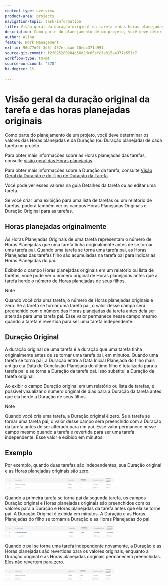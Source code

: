 ```yaml
---
content-type: overview
product-area: projects
navigation-topic: task-information
title: Visão geral da duração original da tarefa e das horas planejadas originais
description: Como parte do planejamento de um projeto, você deve determinar os valores das Horas planejadas e da Duração (ou Duração planejada) de cada tarefa no projeto.
author: Alina
feature: Work Management
exl-id: 96d77d9f-3d5f-457e-a4ad-10edc371a991
source-git-commit: f2f825280204b56d2dc85efc7a315a4377e551c7
workflow-type: tm+mt
source-wordcount: '578'
ht-degree: 1%

---
```


# Visão geral da duração original da tarefa e das horas planejadas originais

Como parte do planejamento de um projeto, você deve determinar os valores das Horas planejadas e da Duração (ou Duração planejada) de cada tarefa no projeto.

Para obter mais informações sobre as Horas planejadas das tarefas, consulte [visão geral das Horas planejadas](../../../manage-work/tasks/task-information/planned-hours.md).

Para obter mais informações sobre a Duração da tarefa, consulte [Visão Geral da Duração e do Tipo de Duração da Tarefa](../../../manage-work/tasks/taskdurtn/task-duration-and-duration-type.md).

Você pode ver esses valores na guia Detalhes da tarefa ou ao editar uma tarefa.

Se você criar uma exibição para uma lista de tarefas ou um relatório de tarefas, poderá também ver os campos Horas Planejadas Originais e Duração Original para as tarefas.

## Horas planejadas originalmente

As Horas Planejadas Originais de uma tarefa representam o número de Horas Planejadas que uma tarefa tinha originalmente antes de se tornar uma tarefa pai. Quando uma tarefa se torna uma tarefa pai, as Horas Planejadas das tarefas filho são acumuladas na tarefa pai para indicar as Horas Planejadas do pai.

Exibindo o campo Horas planejadas originais em um relatório ou lista de tarefas, você pode ver o número original de Horas planejadas antes que a tarefa herde o número de Horas planejadas de seus filhos.

>[!NOTE]
>
>Quando você cria uma tarefa, o número de Horas planejadas originais é zero. Se a tarefa se tornar uma tarefa pai, o valor desse campo será preenchido com o número das Horas planejadas da tarefa antes dela ser alterada para uma tarefa pai. Esse valor permanece nesse campo mesmo quando a tarefa é revertida para ser uma tarefa independente.

## Duração Original

A duração original de uma tarefa é a duração que uma tarefa tinha originalmente antes de se tornar uma tarefa pai, em minutos. Quando uma tarefa se torna pai, a Duração entre a Data Inicial Planejada do filho mais antigo e a Data de Conclusão Planejada do último filho é totalizada para a tarefa pai e se torna a Duração da tarefa pai. Isso substitui a Duração da tarefa original.

Ao exibir o campo Duração original em um relatório ou lista de tarefas, é possível visualizar o número original de dias para a Duração da tarefa antes que ela herde a Duração de seus filhos.

>[!NOTE]
>
>Quando você cria uma tarefa, a Duração original é zero. Se a tarefa se tornar uma tarefa pai, o valor desse campo será preenchido com a Duração da tarefa antes de ser alterado para um pai. Esse valor permanece nesse campo mesmo quando a tarefa é revertida para ser uma tarefa independente. Esse valor é exibido em minutos.

## Exemplo

Por exemplo, quando duas tarefas são independentes, sua Duração original e as Horas planejadas originais são zero.

![original_planned_hours_and_duration_without_parent.png](assets/original-planned-hours-and-duration-without-parent-350x38.png)

Quando a primeira tarefa se torna pai da segunda tarefa, os campos Duração original e Horas planejadas originais são preenchidos com os valores para a Duração e Horas planejadas da tarefa antes que ela se torne pai. A Duração Original é exibida em minutos. A Duração e as Horas Planejadas do filho se tornam a Duração e as Horas Planejadas do pai.

![original_and_planned_hours_with_a_parent_task.png](assets/original-and-planned-hours-with-a-parent-task-350x38.png)

Quando o pai se torna uma tarefa independente novamente, a Duração e as Horas planejadas são revertidas para os valores originais, enquanto a Duração original e as Horas planejadas originais permanecem preenchidas. Eles não revertem para zero.

![duração_original_e_horas_planejadas_após_reversão_de_um_pai.png](assets/original-duration-and-planned-hours-after-reversal-of-a-parent-350x39.png)
